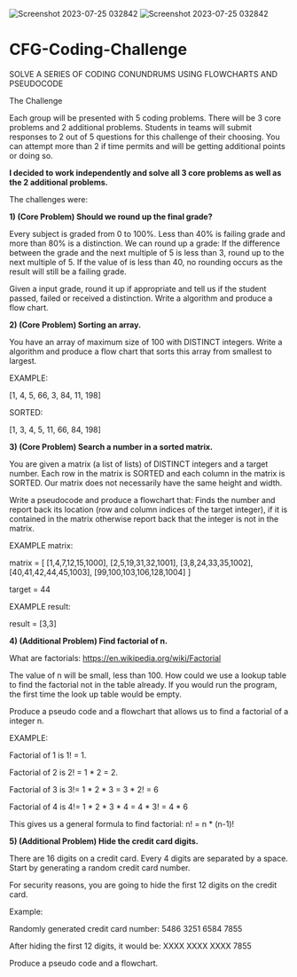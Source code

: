 ![Screenshot 2023-07-25 032842](https://github.com/Churreesha/CFG-Coding-Challenge/assets/104545210/804cd71f-752f-4421-af6c-da27d31c009c)
![Screenshot 2023-07-25 032842](https://github.com/Churreesha/CFG-Coding-Challenge/assets/104545210/aafbc957-bac3-4b50-9b28-d5db93b6b10b)
# CFG-Coding-Challenge
SOLVE A SERIES OF CODING CONUNDRUMS USING FLOWCHARTS AND PSEUDOCODE 

The Challenge

Each group will be presented with 5 coding problems. There will be 3 core problems and 2 additional problems. Students in teams will submit responses to 2 out of 5 questions for this challenge of their choosing. You can attempt more than 2 if time permits and will be getting additional points or doing so.

**I decided to work independently and solve all 3 core problems as well as the 2 additional problems.**

The challenges were: 

**1) (Core Problem) Should we round up the final grade?**
   
Every subject is graded from 0 to 100%. Less than 40% is failing grade and more than 80% is a distinction. 
We can round up a grade:
If the difference between the  grade and the next multiple of 5  is less than 3, round  up to the next multiple of 5.
If the value of  is less than 40, no rounding occurs as the result will still be a failing grade.

Given a input grade, round it up if appropriate and tell us if the student passed, failed or received a distinction.  Write a algorithm and produce a flow chart.

**2) (Core Problem) Sorting an array.**

You have an array of maximum size of 100 with DISTINCT integers. Write a algorithm and produce a flow chart that sorts this array from smallest to largest. 

EXAMPLE:

[1, 4, 5, 66, 3, 84, 11, 198] 

SORTED:

[1, 3, 4, 5, 11, 66, 84, 198]

**3) (Core Problem) Search a number in a sorted matrix.**

You are given a matrix (a list of lists) of DISTINCT integers and a target number. Each row in the matrix is SORTED and each column in the matrix is SORTED. Our matrix does not necessarily have the same height and width.

Write a pseudocode and produce a flowchart that:
Finds the number and report back its location (row and column indices of the target integer), if it is contained in the matrix
otherwise report back that the integer is not in the matrix.

EXAMPLE matrix:

matrix = [
[1,4,7,12,15,1000],
[2,5,19,31,32,1001],
[3,8,24,33,35,1002],
[40,41,42,44,45,1003],
[99,100,103,106,128,1004]
]

target = 44

EXAMPLE result:

result = [3,3]

**4) (Additional Problem) Find factorial of n.**

What are factorials: https://en.wikipedia.org/wiki/Factorial

The value of n will be small, less than 100. How could we use a lookup table to find the factorial not in the table already. If you would run the program, the first time the look up table would be empty. 

Produce a pseudo code and a flowchart that allows us to find a factorial of a integer n. 

EXAMPLE: 

Factorial of 1 is 1! = 1.

Factorial of 2 is 2! = 1 * 2 = 2.

Factorial of 3 is 3!= 1 * 2 * 3 = 3 * 2! = 6

Factorial of 4 is 4!= 1 * 2 * 3 * 4 = 4 * 3! =  4 * 6

This gives us a general formula to find factorial: n! = n * (n-1)!


**5) (Additional Problem) Hide the credit card digits.**


There are 16 digits on a credit card. Every 4 digits are separated by a space. Start by generating a random credit card number. 

For security reasons, you are going to hide the first 12 digits on the credit card.

Example:

Randomly generated credit card number: 5486 3251 6584 7855

After hiding the first 12 digits, it would be: XXXX XXXX XXXX 7855


Produce a pseudo code and a flowchart. 


